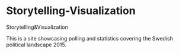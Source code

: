 # Storytelling-Visualization
Storytelling&amp;Visualization

This is a site showcasing polling and statistics covering the Swedish political landscape 2015.
